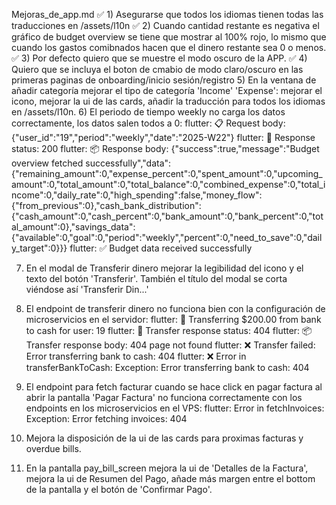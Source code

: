 Mejoras_de_app.md
✅ 1) Asegurarse que todos los idiomas tienen todas las traducciones en /assets/l10n
✅ 2) Cuando cantidad restante es negativa el gráfico de budget overview se tiene que mostrar al 100% rojo, lo mismo que cuando los gastos comibnados hacen que el dinero restante sea 0 o menos.
✅ 3) Por defecto quiero que se muestre el modo oscuro de la APP.
✅ 4) Quiero que se incluya el boton de cmabio de modo claro/oscuro en las primeras paginas de onboarding/inicio sesión/registro
5) En la ventana de añadir categoría mejorar el tipo de categoría 'Income' 'Expense': mejorar el icono, mejorar la ui de las cards, añadir la traducción para todos los idiomas en /assets/l10n.
6) El periodo de tiempo weekly no carga los datos correctamente, los datos salen todos a 0: 
flutter: 📋 Request body: {"user_id":"19","period":"weekly","date":"2025-W22"}
flutter: 📡 Response status: 200
flutter: 📦 Response body: {"success":true,"message":"Budget overview fetched successfully","data":{"remaining_amount":0,"expense_percent":0,"spent_amount":0,"upcoming_amount":0,"total_amount":0,"total_balance":0,"combined_expense":0,"total_income":0,"daily_rate":0,"high_spending":false,"money_flow":{"from_previous":0},"cash_bank_distribution":{"cash_amount":0,"cash_percent":0,"bank_amount":0,"bank_percent":0,"total_amount":0},"savings_data":{"available":0,"goal":0,"period":"weekly","percent":0,"need_to_save":0,"daily_target":0}}}
flutter: ✅ Budget data received successfully

7) En el modal de Transferir dinero mejorar la legibilidad del icono y el texto del botón 'Transferir'. También el título del modal se corta viéndose así 'Transferir Din...'
8) El endpoint de transferir dinero no funciona bien con la configuración de microservicios en el servidor: flutter: 🔄 Transferring $200.00 from bank to cash for user: 19
flutter: 📡 Transfer response status: 404
flutter: 📦 Transfer response body: 404 page not found
flutter: ❌ Transfer failed: Error transferring bank to cash: 404
flutter: ❌ Error in transferBankToCash: Exception: Error transferring bank to cash: 404
9) El endpoint para fetch facturar cuando se hace click en pagar factura al abrir la pantalla 'Pagar Factura' no funciona correctamente con los endpoints en los microservicios en el VPS: flutter: Error in fetchInvoices: Exception: Error fetching invoices: 404

10) Mejora la disposición de la ui de las cards para proximas facturas y overdue bills.
11) En la pantalla pay_bill_screen mejora la ui de 'Detalles de la Factura', mejora la ui de Resumen del Pago, añade más margen entre el bottom de la pantalla y el botón de 'Confirmar Pago'.